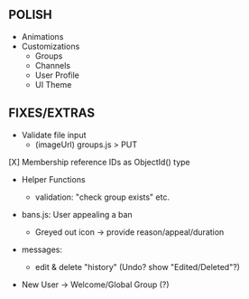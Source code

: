 ## POLISH
* Animations
* Customizations
  - Groups
  - Channels
  - User Profile
  - UI Theme


## FIXES/EXTRAS
* Validate file input
  - (imageUrl) groups.js > PUT

[X] Membership reference IDs as ObjectId() type

* Helper Functions
  - validation: "check group exists" etc.

* bans.js: User appealing a ban
  - Greyed out icon -> provide reason/appeal/duration
* messages:
  - edit & delete "history" (Undo? show "Edited/Deleted"?)
  
* New User -> Welcome/Global Group (?)
